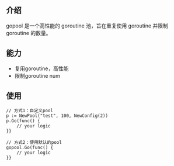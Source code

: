 ## 介绍
gopool 是一个高性能的 goroutine 池，旨在重复使用 goroutine 并限制 goroutine 的数量。

## 能力
* 复用goroutine，高性能
* 限制goroutine num

## 使用
```
// 方式1：自定义pool
p := NewPool("test", 100, NewConfig(2))
p.Go(func() {
    // your logic
}}

// 方式2：使用默认的pool
gopool.Go(func() {
    // your logic
}}
```